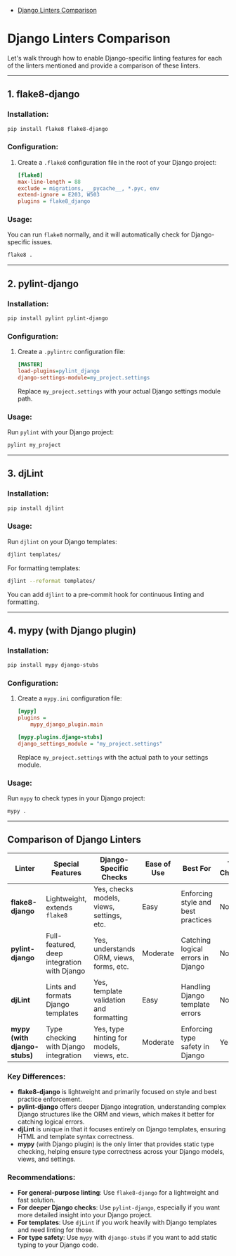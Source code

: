 
- [Django Linters Comparison](#django-linters-comparison)



# Django Linters Comparison

Let's walk through how to enable Django-specific linting features for each of the linters mentioned and provide a comparison of these linters.

---

## 1. **flake8-django**
### Installation:
```bash
pip install flake8 flake8-django
```

### Configuration:
1. Create a `.flake8` configuration file in the root of your Django project:
   ```ini
   [flake8]
   max-line-length = 88
   exclude = migrations, __pycache__, *.pyc, env
   extend-ignore = E203, W503
   plugins = flake8_django
   ```

### Usage:
You can run `flake8` normally, and it will automatically check for Django-specific issues.

```bash
flake8 .
```

---

## 2. **pylint-django**
### Installation:
```bash
pip install pylint pylint-django
```

### Configuration:
1. Create a `.pylintrc` configuration file:
   ```ini
   [MASTER]
   load-plugins=pylint_django
   django-settings-module=my_project.settings
   ```

   Replace `my_project.settings` with your actual Django settings module path.

### Usage:
Run `pylint` with your Django project:
```bash
pylint my_project
```

---

## 3. **djLint**
### Installation:
```bash
pip install djlint
```

### Usage:
Run `djlint` on your Django templates:
```bash
djlint templates/
```

For formatting templates:
```bash
djlint --reformat templates/
```

You can add `djlint` to a pre-commit hook for continuous linting and formatting.

---

## 4. **mypy (with Django plugin)**
### Installation:
```bash
pip install mypy django-stubs
```

### Configuration:
1. Create a `mypy.ini` configuration file:
   ```ini
   [mypy]
   plugins =
       mypy_django_plugin.main

   [mypy.plugins.django-stubs]
   django_settings_module = "my_project.settings"
   ```

   Replace `my_project.settings` with the actual path to your settings module.

### Usage:
Run `mypy` to check types in your Django project:
```bash
mypy .
```

---

## Comparison of Django Linters

| Linter          | Special Features                             | Django-Specific Checks                     | Ease of Use  | Best For                           | Type Checking |
|-----------------|----------------------------------------------|--------------------------------------------|--------------|------------------------------------|---------------|
| **flake8-django** | Lightweight, extends `flake8`               | Yes, checks models, views, settings, etc.  | Easy         | Enforcing style and best practices | No            |
| **pylint-django** | Full-featured, deep integration with Django | Yes, understands ORM, views, forms, etc.   | Moderate     | Catching logical errors in Django  | No            |
| **djLint**       | Lints and formats Django templates           | Yes, template validation and formatting    | Easy         | Handling Django template errors    | No            |
| **mypy (with django-stubs)** | Type checking with Django integration | Yes, type hinting for models, views, etc.   | Moderate     | Enforcing type safety in Django    | Yes           |

### Key Differences:
- **flake8-django** is lightweight and primarily focused on style and best practice enforcement.
- **pylint-django** offers deeper Django integration, understanding complex Django structures like the ORM and views, which makes it better for catching logical errors.
- **djLint** is unique in that it focuses entirely on Django templates, ensuring HTML and template syntax correctness.
- **mypy** (with Django plugin) is the only linter that provides static type checking, helping ensure type correctness across your Django models, views, and settings.

### Recommendations:
- **For general-purpose linting**: Use `flake8-django` for a lightweight and fast solution.
- **For deeper Django checks**: Use `pylint-django`, especially if you want more detailed insight into your Django project.
- **For templates**: Use `djLint` if you work heavily with Django templates and need linting for those.
- **For type safety**: Use `mypy` with `django-stubs` if you want to add static typing to your Django code.
